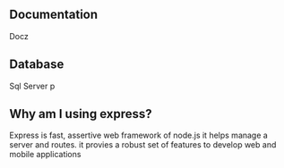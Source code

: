 ## Documentation
Docz

## Database 
Sql Server
p

## Why am I using express? 
Express is fast, assertive web framework of node.js
it helps manage a server and routes.
it provies a robust set of features to develop web and mobile applications
